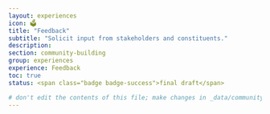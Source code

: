 ```yaml
---
layout: experiences
icon: 🗳
title: "Feedback"
subtitle: "Solicit input from stakeholders and constituents."
description:
section: community-building
group: experiences
experience: Feedback
toc: true
status: <span class="badge badge-success">final draft</span>

# don't edit the contents of this file; make changes in _data/community-building-experiences.yml
---
```

